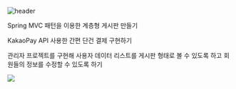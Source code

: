 ![header](https://capsule-render.vercel.app/api?type=wave&color=00c9f2&height=200&section=header&text=Spring%20MVC를%20이용한%20계층형%20게시판%20만들기&fontSize=40)


Spring MVC 패턴을 이용한 계층형 게시판 만들기

KakaoPay API 사용한 간편 단건 결제 구현하기

관리자 프로젝트를 구현해 사용자 데이터 리스트를 게시판 형태로 볼 수 있도록 하고 회원들의 정보를 수정할 수 있도록 하기


<img src="https://capsule-render.vercel.app/api?type=wave&color=00c9f2&height=200&section=footer&text=%20&fontSize=40" />
